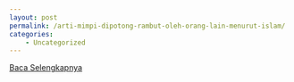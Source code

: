 ```yaml
---
layout: post
permalink: /arti-mimpi-dipotong-rambut-oleh-orang-lain-menurut-islam/
categories:
    - Uncategorized
---
```


[Baca Selengkapnya](/03)